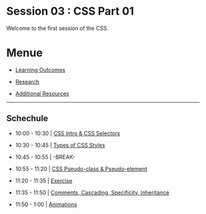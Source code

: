 
# Session 03 : CSS Part 01

Welcome to the first session of the CSS.

# Menue 

* [Learning Outcomes](./learning-outcomes.md)

* [Research](./research-topics.md)

* [Additional Resources](./resources.md)

<hr />

## Schechule

- 10:00 - 10:30 | [CSS Intro & CSS Selectors](./introAndSelectors.md)

- 10:30 - 10:45 | [Types of CSS Styles](./typesOfStyles.md)

- 10:45 - 10:55 | -BREAK-

- 10:55 - 11:20 | [CSS Pseudo-class & Pseudo-element](./pseudoClassAndElement.md)

- 11:20 - 11:35 | [Exercise](./exercise.md)

- 11:35 - 11:50 | [Comments, Cascading, Specificity, Inheritance](./Comments.md)

- 11:50 - 1:00  | [Animations](./animations.md)



